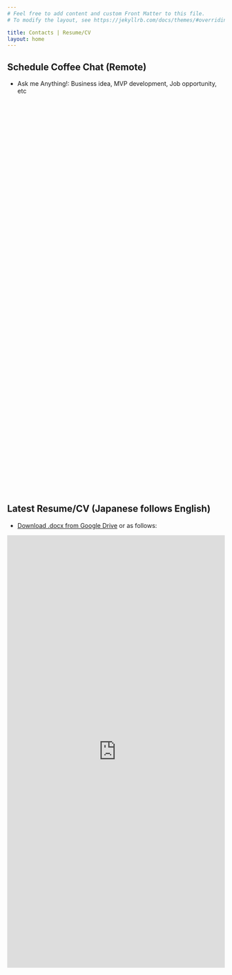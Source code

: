```yaml
---
# Feel free to add content and custom Front Matter to this file.
# To modify the layout, see https://jekyllrb.com/docs/themes/#overriding-theme-defaults

title: Contacts | Resume/CV
layout: home
---
```


## Schedule Coffee Chat (Remote)
 - Ask me Anything!: Business idea, MVP development, Job opportunity, etc
<!-- Calendly inline widget begin -->
<div class="calendly-inline-widget" data-url="https://calendly.com/tooget/coffee-chat?embed_domain=tooget.github.io&embed_type=Inline&hide_landing_page_details=1&hide_gdpr_banner=1" style="min-width:100%;height:885px;"></div>
<script type="text/javascript" src="https://assets.calendly.com/assets/external/widget.js" async></script>
<br />
<!-- Calendly inline widget end -->

## Latest Resume/CV (Japanese follows English)
 - [Download .docx from Google Drive](https://docs.google.com/document/d/1G-Ve5RgPX9OChY1vUnKaHwharAgfwSop/edit) or as follows:
<iframe
    src="https://docs.google.com/document/d/e/2PACX-1vRSJB4d3v2pHuwu362aqDlWva2Zwjyk9YqY-JbtxIODSeI7CQCM4luK7XMRfCjYXA/pub?embedded=true"
    style="margin:0px;padding:0px;overflow:hidden;"
    width="100%"
    height="1000px"
    frameborder="0"
></iframe>
